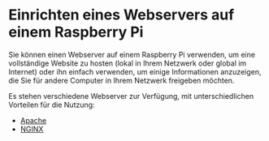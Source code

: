 # Einrichten eines Webservers auf einem Raspberry Pi

Sie können einen Webserver auf einem Raspberry Pi verwenden, um eine vollständige Website zu hosten (lokal in Ihrem Netzwerk oder global im Internet) oder ihn einfach verwenden, um einige Informationen anzuzeigen, die Sie für andere Computer in Ihrem Netzwerk freigeben möchten.

Es stehen verschiedene Webserver zur Verfügung, mit unterschiedlichen Vorteilen für die Nutzung:

- [Apache](apache.md)
- [NGINX](nginx.md)